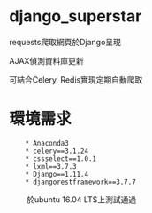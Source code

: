 # django_superstar

requests爬取網頁於Django呈現

AJAX偵測資料庫更新

可結合Celery, Redis實現定期自動爬取

# 環境需求

        * Anaconda3
        * celery==3.1.24
        * cssselect==1.0.1
        * lxml==3.7.3
        * Django==1.11.4
        * djangorestframework==3.7.7
        
於ubuntu 16.04 LTS上測試通過
